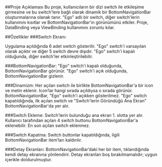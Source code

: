 ##Proje Açıklaması
Bu proje, kullanıcıların bir dizi switch ile etkileşime girmesine ve bu switch'lere bağlı olarak dinamik bir BottomNavigationBar oluşturmalarına olanak tanır. "Ego" adlı bir switch, diğer switch'lerin kullanımını kısıtlar ve BottomNavigationBar'ın görünümünü etkiler. Proje, DataBinding veya ViewBinding kullanımını zorunlu kılar.

##Özellikler
###Switch Ekranı:

Uygulama açıldığında 6 adet switch gösterilir.
"Ego" switch'i varsayılan olarak açıktır ve diğer 5 switch devre dışıdır.
"Ego" switch'i kapalı olduğunda, diğer switch'ler etkinleştirilebilir.

###BottomNavigationBar:
"Ego" switch'i kapalı olduğunda, BottomNavigationBar görünür.
"Ego" switch'i açık olduğunda, BottomNavigationBar gizlenir.

###Dinamizm:
Her açılan switch ile birlikte BottomNavigationBar'a bir icon ve metin eklenir.
Icon’lar hangi sırada açıldıysa o sırada görünür.
BottomNavigationBar, "Ego" switch'i açıkken gösterilmez.
"Ego" switch kapatıldığında, ilk açılan switch ve "Switch'lerin Göründüğü Ana Ekran" BottomNavigationBar'da yer alır.

###Switch Ekleme:
Switch'lerin bulunduğu ana ekran 1. slotta yer alır.
Kullanıcı tarafından açılan 4 switch buttonu BottomNavigationBar'a eklenebilir.
En son açılan switch eklenmez.

###Switch Kapatma:
Switch buttonlar kapatıldığında, ilgili BottomNavigationBar item’ları kaldırılır.

###Detay Ekranları:
BottomNavigationBar’daki her bir item, tıklandığında kendi detay ekranına yönlendirir.
Detay ekranları boş bırakılmamalıdır; uygun içerikle doldurulmuştur.

